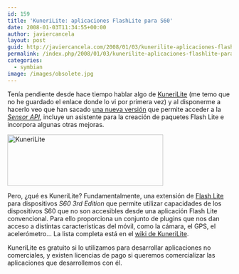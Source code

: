 ```yaml
---
id: 159
title: 'KuneriLite: aplicaciones FlashLite para S60'
date: 2008-01-03T11:34:55+00:00
author: javiercancela
layout: post
guid: http://javiercancela.com/2008/01/03/kunerilite-aplicaciones-flashlite-para-s60/
permalink: /index.php/2008/01/03/kunerilite-aplicaciones-flashlite-para-s60/
categories:
  - symbian
image: /images/obsolete.jpg
---
```

Tenía pendiente desde hace tiempo hablar algo de [KuneriLite](http://www.kunerilite.net/ "Go beyond! - Home") (me temo que no he guardado el enlace donde lo vi por primera vez) y al disponerme a hacerlo veo que han sacado [una nueva versión](http://wiki.kunerilite.net/index.php?title=KuneriLite_0.9.4 "KunerLite 0.9.4") que permite acceder a la [_Sensor API_](http://javiercancela.com/2007/11/17/un-vistazo-a-las-apis-de-acelerometros-como-el-del-n95/ "Un vistazo a las APIs de acelerómetros (como el del N95)"), incluye un asistente para la creación de paquetes Flash Lite e incorpora algunas otras mejoras.

<img src="http://farm3.static.flickr.com/2122/2162239758_fcbdd8899d_o.png" alt="KuneriLite" height="115" width="350" />

Pero, ¿qué es KuneriLite? Fundamentalmente, una extensión de [Flash Lite](http://es.wikipedia.org/wiki/Macromedia_Flash_Lite "Adobe Flash Lite") para dispositivos _S60 3rd Edition_ que permite utilizar capacidades de los dispositivos S60 que no son accesibles desde una aplicación Flash Lite convencional. Para ello proporciona un conjunto de plugins que nos dan acceso a distintas características del móvil, como la cámara, el GPS, el acelerómetro&#8230; La lista completa está en el [wiki de KuneriLite](http://wiki.kunerilite.net/index.php?title=KuneriLite_Plug-ins "KuneriLite Plug-ins").

KuneriLite es gratuito si lo utilizamos para desarrollar aplicaciones no comerciales, y existen licencias de pago si queremos comercializar las aplicaciones que desarrollemos con él.